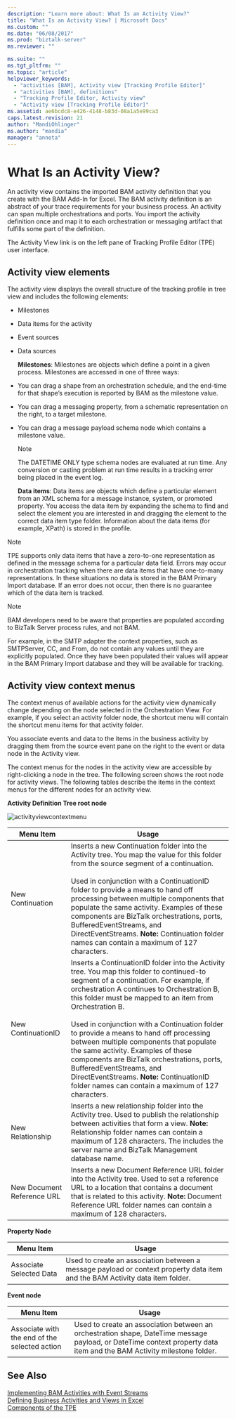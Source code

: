 ```yaml
---
description: "Learn more about: What Is an Activity View?"
title: "What Is an Activity View? | Microsoft Docs"
ms.custom: ""
ms.date: "06/08/2017"
ms.prod: "biztalk-server"
ms.reviewer: ""

ms.suite: ""
ms.tgt_pltfrm: ""
ms.topic: "article"
helpviewer_keywords: 
  - "activities [BAM], Activity view [Tracking Profile Editor]"
  - "activities [BAM], definitions"
  - "Tracking Profile Editor, Activity view"
  - "Activity view [Tracking Profile Editor]"
ms.assetid: ae6bcdc8-e426-4148-b83d-08a1a5e99ca3
caps.latest.revision: 21
author: "MandiOhlinger"
ms.author: "mandia"
manager: "anneta"
---
```

# What Is an Activity View?
An activity view contains the imported BAM activity definition that you create with the BAM Add-In for Excel. The BAM activity definition is an abstract of your trace requirements for your business process. An activity can span multiple orchestrations and ports. You import the activity definition once and map it to each orchestration or messaging artifact that fulfills some part of the definition.  
  
 The Activity View link is on the left pane of Tracking Profile Editor (TPE) user interface.  
  
## Activity view elements  
 The activity view displays the overall structure of the tracking profile in tree view and includes the following elements:  
  
- Milestones  
  
- Data items for the activity  
  
- Event sources  
  
- Data sources  
  
  **Milestones**: Milestones are objects which define a point in a given process. Milestones are accessed in one of three ways:  
  
- You can drag a shape from an orchestration schedule, and the end-time for that shape’s execution is reported by BAM as the milestone value.  
  
- You can drag a messaging property, from a schematic representation on the right, to a target milestone.  
  
- You can drag a message payload schema node which contains a milestone value.  
  
  > [!NOTE]
  >  The DATETIME ONLY type schema nodes are evaluated at run time. Any conversion or casting problem at run time results in a tracking error being placed in the event log.  
  
  **Data items**: Data items are objects which define a particular element from an XML schema for a message instance, system, or promoted property. You access the data item by expanding the schema to find and select the element you are interested in and dragging the element to the correct data item type folder. Information about the data items (for example, XPath) is stored in the profile.  
  
> [!NOTE]
>  TPE supports only data items that have a zero-to-one representation as defined in the message schema for a particular data field. Errors may occur in orchestration tracking when there are data items that have one-to-many representations. In these situations no data is stored in the BAM Primary Import database. If an error does not occur, then there is no guarantee which of the data item is tracked.  
  
> [!NOTE]
>  BAM developers need to be aware that properties are populated according to BizTalk Server process rules, and not BAM.  
>   
>  For example, in the SMTP adapter the context properties, such as SMTPServer, CC, and From, do not contain any values until they are explicitly populated. Once they have been populated their values will appear in the BAM Primary Import database and they will be available for tracking.  
  
## Activity view context menus  
 The context menus of available actions for the activity view dynamically change depending on the node selected in the Orchestration View. For example, if you select an activity folder node, the shortcut menu will contain the shortcut menu items for that activity folder.  
  
 You associate events and data to the items in the business activity by dragging them from the source event pane on the right to the event or data node in the Activity view.  
  
 The context menus for the nodes in the activity view are accessible by right-clicking a node in the tree. The following screen shows the root node for activity views. The following tables describe the items in the context menus for the different nodes for an activity view.  
  
 **Activity Definition Tree root node**  
  
 ![](../core/media/activityviewcontextmenu.gif "activityviewcontextmenu")  
  
|Menu Item|Usage|  
|---------------|-----------|  
|New Continuation|Inserts a new Continuation folder into the Activity tree. You map the value for this folder from the source segment of a continuation.<br /><br /> Used in conjunction with a ContinuationID folder to provide a means to hand off processing between multiple components that populate the same activity. Examples of these components are BizTalk orchestrations, ports, BufferedEventStreams, and DirectEventStreams. **Note:**  Continuation folder names can contain a maximum of 127 characters.|  
|New ContinuationID|Inserts a ContinuationID folder into the Activity tree. You map this folder to continued-to segment of a continuation. For example, if orchestration A continues to Orchestration B, this folder must be mapped to an item from Orchestration B.<br /><br /> Used in conjunction with a Continuation folder to provide a means to hand off processing between multiple components that populate the same activity. Examples of these components are BizTalk orchestrations, ports, BufferedEventStreams, and DirectEventStreams. **Note:**  ContinuationID folder names can contain a maximum of 127 characters.|  
|New Relationship|Inserts a new relationship folder into the Activity tree. Used to publish the relationship between activities that form a view. **Note:**  Relationship folder names can contain a maximum of 128 characters. The includes the server name and BizTalk Management database name.|  
|New Document Reference URL|Inserts a new Document Reference URL folder into the Activity tree. Used to set a reference URL to a location that contains a document that is related to this activity. **Note:**  Document Reference URL folder names can contain a maximum of 128 characters.|  
  
 **Property Node**  
  
|Menu Item|Usage|  
|---------------|-----------|  
|Associate Selected Data|Used to create an association between a message payload or context property data item and the BAM Activity data item folder.|  
  
 **Event node**  
  
|Menu Item|Usage|  
|---------------|-----------|  
|Associate with the end of the selected action|Used to create an association between an orchestration shape, DateTime message payload, or DateTime context property data item and the BAM Activity milestone folder.|  
  
## See Also  
 [Implementing BAM Activities with Event Streams](../core/implementing-bam-activities-with-event-streams.md)   
 [Defining Business Activities and Views in Excel](../core/defining-business-activities-and-views-in-excel.md)   
 [Components of the TPE](../core/components-of-the-tpe.md)
